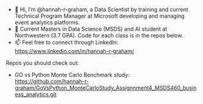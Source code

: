- 👋 Hi, I’m @hannah-r-graham, a Data Scientist by training and current Technical Program Manager at Microsoft developing and managing event analytics platforms. 
- 👀 Current Masters in Data Science (MSDS) and AI student at Northwestern (3.7 GPA). Code for each class is in the repos below.
- 📫 Feel free to connect through LinkedIn: https://www.linkedin.com/in/hannah-r-graham/ 

Repos you should check out:
- GO vs Python Monte Carlo Benchmark study: https://github.com/hannah-r-graham/GoVsPython_MonteCarloStudy_Assignnment4_MSDS460_business_analytics.git
  


<!---
hannah-r-graham/hannah-r-graham is a ✨ special ✨ repository because its `README.md` (this file) appears on your GitHub profile.
You can click the Preview link to take a look at your changes.
--->
